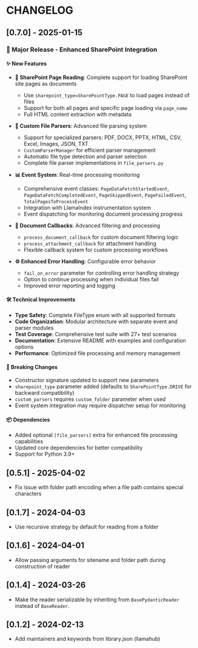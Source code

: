 # CHANGELOG

## [0.7.0] - 2025-01-15

### 🎉 Major Release - Enhanced SharePoint Integration

#### ✨ New Features
- **📄 SharePoint Page Reading**: Complete support for loading SharePoint site pages as documents
  - Use `sharepoint_type=SharePointType.PAGE` to load pages instead of files
  - Support for both all pages and specific page loading via `page_name`
  - Full HTML content extraction with metadata

- **🔧 Custom File Parsers**: Advanced file parsing system
  - Support for specialized parsers: PDF, DOCX, PPTX, HTML, CSV, Excel, Images, JSON, TXT
  - `CustomParserManager` for efficient parser management
  - Automatic file type detection and parser selection
  - Complete file parser implementations in `file_parsers.py`

- **📊 Event System**: Real-time processing monitoring
  - Comprehensive event classes: `PageDataFetchStartedEvent`, `PageDataFetchCompletedEvent`, `PageSkippedEvent`, `PageFailedEvent`, `TotalPagesToProcessEvent`
  - Integration with LlamaIndex instrumentation system
  - Event dispatching for monitoring document processing progress

- **🎯 Document Callbacks**: Advanced filtering and processing
  - `process_document_callback` for custom document filtering logic
  - `process_attachment_callback` for attachment handling
  - Flexible callback system for custom processing workflows

- **⚙️ Enhanced Error Handling**: Configurable error behavior
  - `fail_on_error` parameter for controlling error handling strategy
  - Option to continue processing when individual files fail
  - Improved error reporting and logging

#### 🛠️ Technical Improvements
- **Type Safety**: Complete FileType enum with all supported formats
- **Code Organization**: Modular architecture with separate event and parser modules  
- **Test Coverage**: Comprehensive test suite with 27+ test scenarios
- **Documentation**: Extensive README with examples and configuration options
- **Performance**: Optimized file processing and memory management

#### 🔧 Breaking Changes
- Constructor signature updated to support new parameters
- `sharepoint_type` parameter added (defaults to `SharePointType.DRIVE` for backward compatibility)
- `custom_parsers` requires `custom_folder` parameter when used
- Event system integration may require dispatcher setup for monitoring

#### 📦 Dependencies
- Added optional `[file_parsers]` extra for enhanced file processing capabilities
- Updated core dependencies for better compatibility
- Support for Python 3.9+

## [0.5.1] - 2025-04-02

- Fix issue with folder path encoding when a file path contains special characters

## [0.1.7] - 2024-04-03

- Use recursive strategy by default for reading from a folder

## [0.1.6] - 2024-04-01

- Allow passing arguments for sitename and folder path during construction of reader

## [0.1.4] - 2024-03-26

- Make the reader serializable by inheriting from `BasePydanticReader` instead of `BaseReader`.

## [0.1.2] - 2024-02-13

- Add maintainers and keywords from library.json (llamahub)
